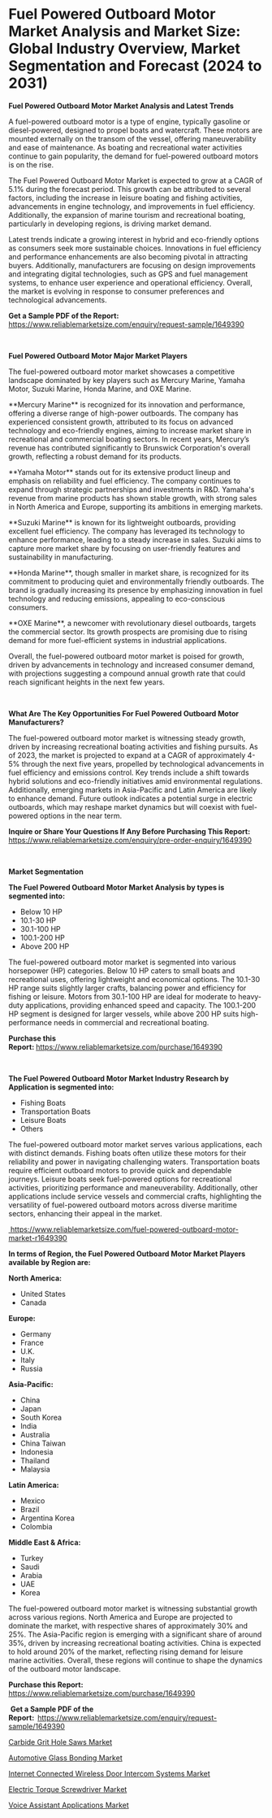 <p><h1>Fuel Powered Outboard Motor Market Analysis and Market Size: Global Industry Overview, Market Segmentation and Forecast (2024 to 2031)</h1></p><p><strong>Fuel Powered Outboard Motor Market Analysis and Latest Trends</strong></p>
<p><p>A fuel-powered outboard motor is a type of engine, typically gasoline or diesel-powered, designed to propel boats and watercraft. These motors are mounted externally on the transom of the vessel, offering maneuverability and ease of maintenance. As boating and recreational water activities continue to gain popularity, the demand for fuel-powered outboard motors is on the rise.</p><p>The Fuel Powered Outboard Motor Market is expected to grow at a CAGR of 5.1% during the forecast period. This growth can be attributed to several factors, including the increase in leisure boating and fishing activities, advancements in engine technology, and improvements in fuel efficiency. Additionally, the expansion of marine tourism and recreational boating, particularly in developing regions, is driving market demand.</p><p>Latest trends indicate a growing interest in hybrid and eco-friendly options as consumers seek more sustainable choices. Innovations in fuel efficiency and performance enhancements are also becoming pivotal in attracting buyers. Additionally, manufacturers are focusing on design improvements and integrating digital technologies, such as GPS and fuel management systems, to enhance user experience and operational efficiency. Overall, the market is evolving in response to consumer preferences and technological advancements.</p></p>
<p><strong>Get a Sample PDF of the Report:&nbsp;</strong> <a href="https://www.reliablemarketsize.com/enquiry/request-sample/1649390?utm_campaign=1103&utm_medium=2&utm_source=Github&utm_content=ia&utm_term=19112024&utm_id=fuel-powered-outboard-motor">https://www.reliablemarketsize.com/enquiry/request-sample/1649390</a></p>
<p>&nbsp;</p>
<p><strong>Fuel Powered Outboard Motor Major Market Players</strong></p>
<p><p>The fuel-powered outboard motor market showcases a competitive landscape dominated by key players such as Mercury Marine, Yamaha Motor, Suzuki Marine, Honda Marine, and OXE Marine. </p><p>**Mercury Marine** is recognized for its innovation and performance, offering a diverse range of high-power outboards. The company has experienced consistent growth, attributed to its focus on advanced technology and eco-friendly engines, aiming to increase market share in recreational and commercial boating sectors. In recent years, Mercury’s revenue has contributed significantly to Brunswick Corporation's overall growth, reflecting a robust demand for its products.</p><p>**Yamaha Motor** stands out for its extensive product lineup and emphasis on reliability and fuel efficiency. The company continues to expand through strategic partnerships and investments in R&D. Yamaha's revenue from marine products has shown stable growth, with strong sales in North America and Europe, supporting its ambitions in emerging markets.</p><p>**Suzuki Marine** is known for its lightweight outboards, providing excellent fuel efficiency. The company has leveraged its technology to enhance performance, leading to a steady increase in sales. Suzuki aims to capture more market share by focusing on user-friendly features and sustainability in manufacturing.</p><p>**Honda Marine**, though smaller in market share, is recognized for its commitment to producing quiet and environmentally friendly outboards. The brand is gradually increasing its presence by emphasizing innovation in fuel technology and reducing emissions, appealing to eco-conscious consumers.</p><p>**OXE Marine**, a newcomer with revolutionary diesel outboards, targets the commercial sector. Its growth prospects are promising due to rising demand for more fuel-efficient systems in industrial applications.</p><p>Overall, the fuel-powered outboard motor market is poised for growth, driven by advancements in technology and increased consumer demand, with projections suggesting a compound annual growth rate that could reach significant heights in the next few years.</p></p>
<p>&nbsp;</p>
<p><strong>What Are The Key Opportunities For Fuel Powered Outboard Motor Manufacturers?</strong></p>
<p><p>The fuel-powered outboard motor market is witnessing steady growth, driven by increasing recreational boating activities and fishing pursuits. As of 2023, the market is projected to expand at a CAGR of approximately 4-5% through the next five years, propelled by technological advancements in fuel efficiency and emissions control. Key trends include a shift towards hybrid solutions and eco-friendly initiatives amid environmental regulations. Additionally, emerging markets in Asia-Pacific and Latin America are likely to enhance demand. Future outlook indicates a potential surge in electric outboards, which may reshape market dynamics but will coexist with fuel-powered options in the near term.</p></p>
<p><strong>Inquire or Share Your Questions If Any Before Purchasing This Report:</strong> <a href="https://www.reliablemarketsize.com/enquiry/pre-order-enquiry/1649390?utm_campaign=1103&utm_medium=2&utm_source=Github&utm_content=ia&utm_term=19112024&utm_id=fuel-powered-outboard-motor">https://www.reliablemarketsize.com/enquiry/pre-order-enquiry/1649390</a></p>
<p>&nbsp;</p>
<p><strong>Market Segmentation</strong></p>
<p><strong>The Fuel Powered Outboard Motor Market Analysis by types is segmented into:</strong></p>
<p><ul><li>Below 10 HP</li><li>10.1-30 HP</li><li>30.1-100 HP</li><li>100.1-200 HP</li><li>Above 200 HP</li></ul></p>
<p><p>The fuel-powered outboard motor market is segmented into various horsepower (HP) categories. Below 10 HP caters to small boats and recreational uses, offering lightweight and economical options. The 10.1-30 HP range suits slightly larger crafts, balancing power and efficiency for fishing or leisure. Motors from 30.1-100 HP are ideal for moderate to heavy-duty applications, providing enhanced speed and capacity. The 100.1-200 HP segment is designed for larger vessels, while above 200 HP suits high-performance needs in commercial and recreational boating.</p></p>
<p><strong>Purchase this Report:&nbsp;</strong><a href="https://www.reliablemarketsize.com/purchase/1649390?utm_campaign=1103&utm_medium=2&utm_source=Github&utm_content=ia&utm_term=19112024&utm_id=fuel-powered-outboard-motor">https://www.reliablemarketsize.com/purchase/1649390</a></p>
<p>&nbsp;</p>
<p><strong>The Fuel Powered Outboard Motor Market Industry Research by Application is segmented into:</strong></p>
<p><ul><li>Fishing Boats</li><li>Transportation Boats</li><li>Leisure Boats</li><li>Others</li></ul></p>
<p><p>The fuel-powered outboard motor market serves various applications, each with distinct demands. Fishing boats often utilize these motors for their reliability and power in navigating challenging waters. Transportation boats require efficient outboard motors to provide quick and dependable journeys. Leisure boats seek fuel-powered options for recreational activities, prioritizing performance and maneuverability. Additionally, other applications include service vessels and commercial crafts, highlighting the versatility of fuel-powered outboard motors across diverse maritime sectors, enhancing their appeal in the market.</p></p>
<p><a href="https://www.reliablemarketsize.com/fuel-powered-outboard-motor-market-r1649390?utm_campaign=1103&utm_medium=2&utm_source=Github&utm_content=ia&utm_term=19112024&utm_id=fuel-powered-outboard-motor">&nbsp;https://www.reliablemarketsize.com/fuel-powered-outboard-motor-market-r1649390</a></p>
<p><strong>In terms of Region, the Fuel Powered Outboard Motor Market Players available by Region are:</strong></p>
<p>
    <p> <strong> North America: </strong>
        <ul>
            <li>United States</li>
            <li>Canada</li>
        </ul>
        </p> 
    <p> <strong> Europe: </strong>
        <ul>
            <li>Germany</li>
            <li>France</li>
            <li>U.K.</li>
            <li>Italy</li>
            <li>Russia</li>
        </ul>
        </p> 
    <p> <strong> Asia-Pacific: </strong>
        <ul>
            <li>China</li>
            <li>Japan</li>
            <li>South Korea</li>
            <li>India</li>
            <li>Australia</li>
            <li>China Taiwan</li>
            <li>Indonesia</li>
            <li>Thailand</li>
            <li>Malaysia</li>
        </ul>
        </p> 
    <p> <strong> Latin America: </strong>
        <ul>
            <li>Mexico</li>
            <li>Brazil</li>
            <li>Argentina Korea</li>
            <li>Colombia</li>
        </ul>
        </p> 
    <p> <strong> Middle East & Africa: </strong>
        <ul>
            <li>Turkey</li>
            <li>Saudi</li>
            <li>Arabia</li>
            <li>UAE</li>
            <li>Korea</li>
        </ul>
    </p>
    </p>
<p><p>The fuel-powered outboard motor market is witnessing substantial growth across various regions. North America and Europe are projected to dominate the market, with respective shares of approximately 30% and 25%. The Asia-Pacific region is emerging with a significant share of around 35%, driven by increasing recreational boating activities. China is expected to hold around 20% of the market, reflecting rising demand for leisure marine activities. Overall, these regions will continue to shape the dynamics of the outboard motor landscape.</p></p>
<p><strong>Purchase this Report: </strong><a href="https://www.reliablemarketsize.com/purchase/1649390?utm_campaign=1103&utm_medium=2&utm_source=Github&utm_content=ia&utm_term=19112024&utm_id=fuel-powered-outboard-motor">https://www.reliablemarketsize.com/purchase/1649390</a></p>
<p>&nbsp;<strong>Get a Sample PDF of the Report:&nbsp;&nbsp;</strong><a href="https://www.reliablemarketsize.com/enquiry/request-sample/1649390?utm_campaign=1103&utm_medium=2&utm_source=Github&utm_content=ia&utm_term=19112024&utm_id=fuel-powered-outboard-motor">https://www.reliablemarketsize.com/enquiry/request-sample/1649390</a></p>
<p><strong></strong></p>
<p><p><a href="https://www.linkedin.com/pulse/global-carbide-grit-hole-saws-market-size-trends-analysis-hzj7e?utm_campaign=1103&utm_medium=2&utm_source=Github&utm_content=ia&utm_term=19112024&utm_id=fuel-powered-outboard-motor">Carbide Grit Hole Saws Market</a></p><p><a href="https://issuu.com/reportprime-2/docs/automotive-glass-bonding-market-siz_b37264f04ae650?utm_campaign=1103&utm_medium=2&utm_source=Github&utm_content=ia&utm_term=19112024&utm_id=fuel-powered-outboard-motor">Automotive Glass Bonding Market</a></p><p><a href="https://github.com/gdfhhhj/Market-Research-Report-List-6/blob/main/internet-connected-wireless-door-intercom-systems-market.md?utm_campaign=1103&utm_medium=2&utm_source=Github&utm_content=ia&utm_term=19112024&utm_id=fuel-powered-outboard-motor">Internet Connected Wireless Door Intercom Systems Market</a></p><p><a href="https://www.linkedin.com/pulse/electric-torque-screwdriver-market-innovations-trends-ua2ee?utm_campaign=1103&utm_medium=2&utm_source=Github&utm_content=ia&utm_term=19112024&utm_id=fuel-powered-outboard-motor">Electric Torque Screwdriver Market</a></p><p><a href="https://issuu.com/reportprime-2/docs/voice-assistant-applications-market_59e74dcec19c2e?utm_campaign=1103&utm_medium=2&utm_source=Github&utm_content=ia&utm_term=19112024&utm_id=fuel-powered-outboard-motor">Voice Assistant Applications Market</a></p></p>